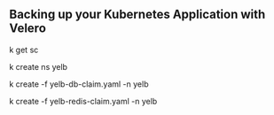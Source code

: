 ## Backing up your Kubernetes Application with Velero


k get sc

k create ns yelb

k create -f yelb-db-claim.yaml -n yelb

k create -f yelb-redis-claim.yaml -n yelb
